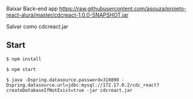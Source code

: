 Baixar Back-end app
https://raw.githubusercontent.com/asouza/projeto-react-alura/master/cdcreact-1.0.0-SNAPSHOT.jar

Salvar como cdcreact.jar

## Start
```shell
$ npm install
```
```shell
$ npm start
```
```shell
$ java -Dspring.datasource.password=310890 -Dspring.datasource.url=jdbc:mysql://172.17.0.2/cdc_react?createDatabaseIfNotExist=true -jar cdcreact.jar
```
